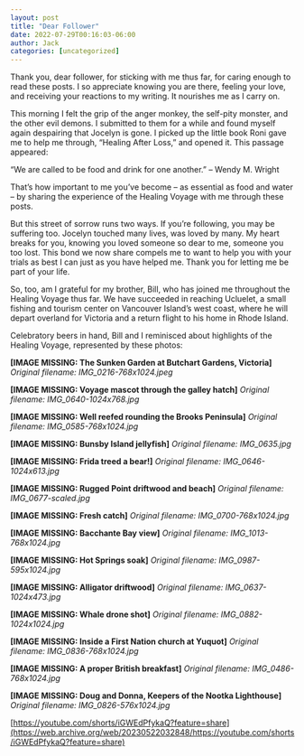 ```yaml
---
layout: post
title: "Dear Follower"
date: 2022-07-29T00:16:03-06:00
author: Jack
categories: [uncategorized]
---
```


Thank you, dear follower, for sticking with me thus far, for caring enough to read these posts. I so appreciate knowing you are there, feeling your love, and receiving your reactions to my writing. It nourishes me as I carry on.

This morning I felt the grip of the anger monkey, the self-pity monster, and the other evil demons. I submitted to them for a while and found myself again despairing that Jocelyn is gone. I picked up the little book Roni gave me to help me through, “Healing After Loss,” and opened it. This passage appeared:

“We are called to be food and drink for one another.” – Wendy M. Wright

That’s how important to me you’ve become – as essential as food and water – by sharing the experience of the Healing Voyage with me through these posts.

But this street of sorrow runs two ways. If you’re following, you may be suffering too. Jocelyn touched many lives, was loved by many. My heart breaks for you, knowing you loved someone so dear to me, someone you too lost. This bond we now share compels me to want to help you with your trials as best I can just as you have helped me. Thank you for letting me be part of your life.

So, too, am I grateful for my brother, Bill, who has joined me throughout the Healing Voyage thus far. We have succeeded in reaching Ucluelet, a small fishing and tourism center on Vancouver Island’s west coast, where he will depart overland for Victoria and a return flight to his home in Rhode Island.

Celebratory beers in hand, Bill and I reminisced about highlights of the Healing Voyage, represented by these photos:

<!-- IMAGE PLACEHOLDER
Original URL: http://windleblo.com/wp-content/uploads/2022/07/IMG_0216-768x1024.jpeg
Filename: IMG_0216-768x1024.jpeg
Date path: 2022/07/IMG_0216-768x1024.jpeg
Caption: The Sunken Garden at Butchart Gardens, Victoria
Instructions: Replace this comment with actual image upload
-->

**[IMAGE MISSING: The Sunken Garden at Butchart Gardens, Victoria]**
*Original filename: IMG_0216-768x1024.jpeg*

<!-- IMAGE PLACEHOLDER
Original URL: http://windleblo.com/wp-content/uploads/2022/07/IMG_0640-1024x768.jpg
Filename: IMG_0640-1024x768.jpg
Date path: 2022/07/IMG_0640-1024x768.jpg
Caption: Voyage mascot through the galley hatch
Instructions: Replace this comment with actual image upload
-->

**[IMAGE MISSING: Voyage mascot through the galley hatch]**
*Original filename: IMG_0640-1024x768.jpg*

<!-- IMAGE PLACEHOLDER
Original URL: http://windleblo.com/wp-content/uploads/2022/07/IMG_0585-768x1024.jpg
Filename: IMG_0585-768x1024.jpg
Date path: 2022/07/IMG_0585-768x1024.jpg
Caption: Well reefed rounding the Brooks Peninsula
Instructions: Replace this comment with actual image upload
-->

**[IMAGE MISSING: Well reefed rounding the Brooks Peninsula]**
*Original filename: IMG_0585-768x1024.jpg*

<!-- IMAGE PLACEHOLDER
Original URL: http://windleblo.com/wp-content/uploads/2022/07/IMG_0635.jpg
Filename: IMG_0635.jpg
Date path: 2022/07/IMG_0635.jpg
Caption: Bunsby Island jellyfish
Instructions: Replace this comment with actual image upload
-->

**[IMAGE MISSING: Bunsby Island jellyfish]**
*Original filename: IMG_0635.jpg*

<!-- IMAGE PLACEHOLDER
Original URL: http://windleblo.com/wp-content/uploads/2022/07/IMG_0646-1024x613.jpg
Filename: IMG_0646-1024x613.jpg
Date path: 2022/07/IMG_0646-1024x613.jpg
Caption: Frida treed a bear!
Instructions: Replace this comment with actual image upload
-->

**[IMAGE MISSING: Frida treed a bear!]**
*Original filename: IMG_0646-1024x613.jpg*

<!-- IMAGE PLACEHOLDER
Original URL: http://windleblo.com/wp-content/uploads/2022/07/IMG_0677-scaled.jpg
Filename: IMG_0677-scaled.jpg
Date path: 2022/07/IMG_0677-scaled.jpg
Caption: Rugged Point driftwood and beach
Instructions: Replace this comment with actual image upload
-->

**[IMAGE MISSING: Rugged Point driftwood and beach]**
*Original filename: IMG_0677-scaled.jpg*

<!-- IMAGE PLACEHOLDER
Original URL: http://windleblo.com/wp-content/uploads/2022/07/IMG_0700-768x1024.jpg
Filename: IMG_0700-768x1024.jpg
Date path: 2022/07/IMG_0700-768x1024.jpg
Caption: Fresh catch
Instructions: Replace this comment with actual image upload
-->

**[IMAGE MISSING: Fresh catch]**
*Original filename: IMG_0700-768x1024.jpg*

<!-- IMAGE PLACEHOLDER
Original URL: http://windleblo.com/wp-content/uploads/2022/07/IMG_1013-768x1024.jpg
Filename: IMG_1013-768x1024.jpg
Date path: 2022/07/IMG_1013-768x1024.jpg
Caption: Bacchante Bay view
Instructions: Replace this comment with actual image upload
-->

**[IMAGE MISSING: Bacchante Bay view]**
*Original filename: IMG_1013-768x1024.jpg*

<!-- IMAGE PLACEHOLDER
Original URL: http://windleblo.com/wp-content/uploads/2022/07/IMG_0987-595x1024.jpg
Filename: IMG_0987-595x1024.jpg
Date path: 2022/07/IMG_0987-595x1024.jpg
Caption: Hot Springs soak
Instructions: Replace this comment with actual image upload
-->

**[IMAGE MISSING: Hot Springs soak]**
*Original filename: IMG_0987-595x1024.jpg*

<!-- IMAGE PLACEHOLDER
Original URL: http://windleblo.com/wp-content/uploads/2022/07/IMG_0637-1024x473.jpg
Filename: IMG_0637-1024x473.jpg
Date path: 2022/07/IMG_0637-1024x473.jpg
Caption: Alligator driftwood
Instructions: Replace this comment with actual image upload
-->

**[IMAGE MISSING: Alligator driftwood]**
*Original filename: IMG_0637-1024x473.jpg*

<!-- IMAGE PLACEHOLDER
Original URL: http://windleblo.com/wp-content/uploads/2022/07/IMG_0882-1024x1024.jpg
Filename: IMG_0882-1024x1024.jpg
Date path: 2022/07/IMG_0882-1024x1024.jpg
Caption: Whale drone shot
Instructions: Replace this comment with actual image upload
-->

**[IMAGE MISSING: Whale drone shot]**
*Original filename: IMG_0882-1024x1024.jpg*

<!-- IMAGE PLACEHOLDER
Original URL: http://windleblo.com/wp-content/uploads/2022/07/IMG_0836-768x1024.jpg
Filename: IMG_0836-768x1024.jpg
Date path: 2022/07/IMG_0836-768x1024.jpg
Caption: Inside a First Nation church at Yuquot
Instructions: Replace this comment with actual image upload
-->

**[IMAGE MISSING: Inside a First Nation church at Yuquot]**
*Original filename: IMG_0836-768x1024.jpg*

<!-- IMAGE PLACEHOLDER
Original URL: http://windleblo.com/wp-content/uploads/2022/07/IMG_0486-768x1024.jpg
Filename: IMG_0486-768x1024.jpg
Date path: 2022/07/IMG_0486-768x1024.jpg
Caption: A proper British breakfast
Instructions: Replace this comment with actual image upload
-->

**[IMAGE MISSING: A proper British breakfast]**
*Original filename: IMG_0486-768x1024.jpg*

<!-- IMAGE PLACEHOLDER
Original URL: http://windleblo.com/wp-content/uploads/2022/07/IMG_0826-576x1024.jpg
Filename: IMG_0826-576x1024.jpg
Date path: 2022/07/IMG_0826-576x1024.jpg
Caption: Doug and Donna, Keepers of the Nootka Lighthouse
Instructions: Replace this comment with actual image upload
-->

**[IMAGE MISSING: Doug and Donna, Keepers of the Nootka Lighthouse]**
*Original filename: IMG_0826-576x1024.jpg*

[https://youtube.com/shorts/iGWEdPfykaQ?feature=share](https://web.archive.org/web/20230522032848/https://youtube.com/shorts/iGWEdPfykaQ?feature=share)